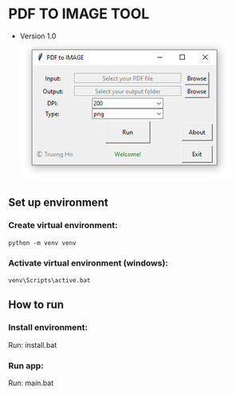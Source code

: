 # PDF TO IMAGE TOOL
- Version 1.0
![](https://github.com/holamtruong/pdf2img_gui/blob/master/screen.png?raw=true)

## Set up environment
### Create virtual environment:
    python -m venv venv
### Activate virtual environment (windows):
    venv\Scripts\active.bat
    
## How to run
### Install environment:
   Run: install.bat
### Run app:
   Run: main.bat


     
    
